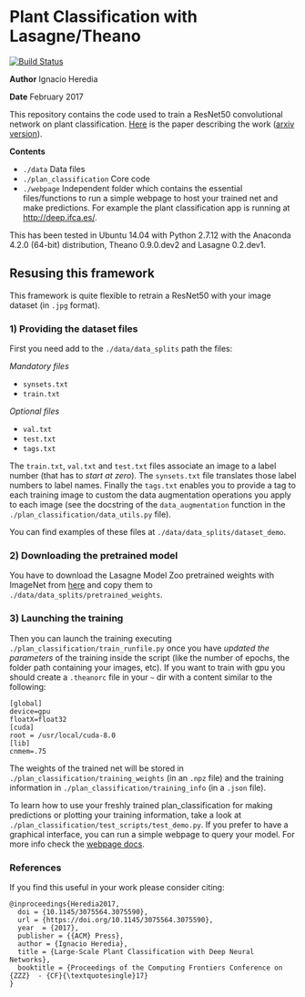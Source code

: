 # Plant Classification with Lasagne/Theano

[![Build Status](https://jenkins.indigo-datacloud.eu:8080/buildStatus/icon?job=Pipeline-as-code/DEEP-OC-org/plant-classification-theano/package)](https://jenkins.indigo-datacloud.eu:8080/job/Pipeline-as-code/job/DEEP-OC-org/job/plant-classification-theano/job/package/)

**Author** Ignacio Heredia

**Date** February 2017

This repository contains the code used to train a ResNet50 convolutional network on plant classification.
[Here](http://dl.acm.org/citation.cfm?doid=3075564.3075590) is the paper describing the work ([arxiv version](https://arxiv.org/abs/1706.03736)).

**Contents**

- `./data` Data files
- `./plan_classification` Core code
- `./webpage` Independent folder which contains the essential files/functions to run a simple webpage to host your trained net and make predictions. For example the plant classification app is running at http://deep.ifca.es/.

This has been tested in Ubuntu 14.04 with Python 2.7.12 with the Anaconda 4.2.0 (64-bit) distribution, Theano 0.9.0.dev2 and Lasagne 0.2.dev1.

## Resusing this framework
This framework is quite flexible to retrain a ResNet50 with your image dataset (in `.jpg` format).

### 1) Providing the dataset files

First you need add to the `./data/data_splits` path the files:

*Mandatory files*

- `synsets.txt`
- `train.txt`

*Optional files*

- `val.txt`
- `test.txt`
- `tags.txt`

The `train.txt`, `val.txt` and `test.txt` files associate an image to a label number (that has to *start at zero*). The `synsets.txt` file translates those label numbers to label names. Finally the `tags.txt` enables you to provide a tag to each training image to custom the data augmentation operations you apply to each image (see  the docstring of the `data_augmentation` function in the `./plan_classification/data_utils.py` file).

You can find examples of these files at  `./data/data_splits/dataset_demo`.

### 2) Downloading the pretrained model
You have to download the Lasagne Model Zoo pretrained weights with ImageNet from [here](https://s3.amazonaws.com/lasagne/recipes/pretrained/imagenet/resnet50.pkl) and copy them to `./data/data_splits/pretrained_weights`.


### 3) Launching the training
Then you can launch the training executing `./plan_classification/train_runfile.py` once you have *updated the parameters* of the training inside the script (like the number of epochs, the folder path containing your images, etc). If you want to train with gpu you should create a `.theanorc` file in your `~` dir with a content similar to the following:
```
[global]
device=gpu
floatX=float32
[cuda]
root = /usr/local/cuda-8.0
[lib]
cnmem=.75
```
The weights of the trained net will be stored in `./plan_classification/training_weights` (in an `.npz` file) and the training information in `./plan_classification/training_info` (in a `.json` file).

To learn how to use your freshly trained plan_classification for making predictions or plotting your training information, take a look at `./plan_classification/test_scripts/test_demo.py`.
If you prefer to have a graphical interface, you can run a simple webpage to query your model. For more info check the [webpage docs](./webpage/README.md).
### References

[1]: https://arxiv.org/abs/1612.07360


If you find this useful in your work please consider citing:
```
@inproceedings{Heredia2017,
  doi = {10.1145/3075564.3075590},
  url = {https://doi.org/10.1145/3075564.3075590},
  year  = {2017},
  publisher = {{ACM} Press},
  author = {Ignacio Heredia},
  title = {Large-Scale Plant Classification with Deep Neural Networks},
  booktitle = {Proceedings of the Computing Frontiers Conference on {ZZZ}  - {CF}{\textquotesingle}17}
}
```
